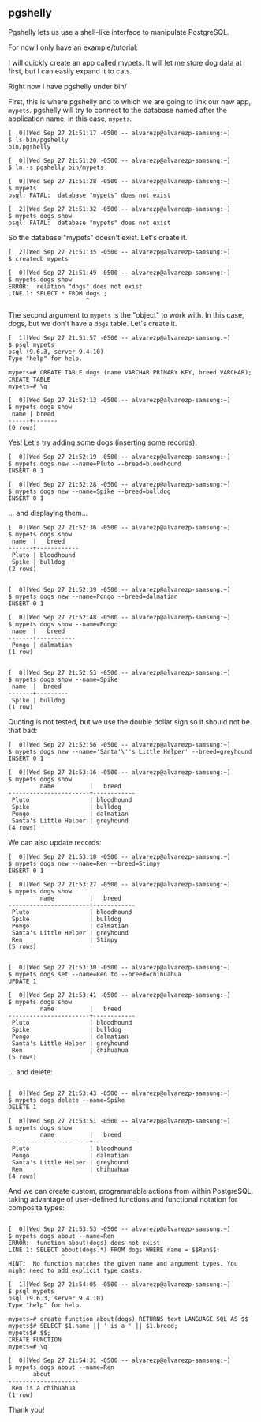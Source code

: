 pgshelly
--------

Pgshelly lets us use a shell-like interface to manipulate PostgreSQL.

For now I only have an example/tutorial:

I will quickly create an app called mypets. It will let me
store dog data at first, but I can easily expand it to cats.

Right now I have pgshelly under bin/

First, this is where pgshelly and to which we are going to
link our new app, ```mypets```. pgshelly will try to connect
to the database named after the application name, in this case,
```mypets```.

```
[  0][Wed Sep 27 21:51:17 -0500 -- alvarezp@alvarezp-samsung:~]
$ ls bin/pgshelly
bin/pgshelly

[  0][Wed Sep 27 21:51:20 -0500 -- alvarezp@alvarezp-samsung:~]
$ ln -s pgshelly bin/mypets

[  0][Wed Sep 27 21:51:28 -0500 -- alvarezp@alvarezp-samsung:~]
$ mypets
psql: FATAL:  database "mypets" does not exist

[  2][Wed Sep 27 21:51:32 -0500 -- alvarezp@alvarezp-samsung:~]
$ mypets dogs show
psql: FATAL:  database "mypets" does not exist

```
So the database "mypets" doesn't exist. Let's create it.

```
[  2][Wed Sep 27 21:51:35 -0500 -- alvarezp@alvarezp-samsung:~]
$ createdb mypets

[  0][Wed Sep 27 21:51:49 -0500 -- alvarezp@alvarezp-samsung:~]
$ mypets dogs show
ERROR:  relation "dogs" does not exist
LINE 1: SELECT * FROM dogs ;
                      ^
```
The second argument to ```mypets``` is the "object" to work with. In
this case, dogs, but we don't have a ```dogs``` table. Let's create it.

```
[  1][Wed Sep 27 21:51:57 -0500 -- alvarezp@alvarezp-samsung:~]
$ psql mypets
psql (9.6.3, server 9.4.10)
Type "help" for help.

mypets=# CREATE TABLE dogs (name VARCHAR PRIMARY KEY, breed VARCHAR);
CREATE TABLE
mypets=# \q

[  0][Wed Sep 27 21:52:13 -0500 -- alvarezp@alvarezp-samsung:~]
$ mypets dogs show
 name | breed 
------+-------
(0 rows)

```
Yes! Let's try adding some dogs (inserting some records):

```
[  0][Wed Sep 27 21:52:19 -0500 -- alvarezp@alvarezp-samsung:~]
$ mypets dogs new --name=Pluto --breed=bloodhound
INSERT 0 1

[  0][Wed Sep 27 21:52:28 -0500 -- alvarezp@alvarezp-samsung:~]
$ mypets dogs new --name=Spike --breed=bulldog
INSERT 0 1

```
... and displaying them...

```
[  0][Wed Sep 27 21:52:36 -0500 -- alvarezp@alvarezp-samsung:~]
$ mypets dogs show
 name  |   breed    
-------+------------
 Pluto | bloodhound
 Spike | bulldog
(2 rows)


[  0][Wed Sep 27 21:52:39 -0500 -- alvarezp@alvarezp-samsung:~]
$ mypets dogs new --name=Pongo --breed=dalmatian
INSERT 0 1

[  0][Wed Sep 27 21:52:48 -0500 -- alvarezp@alvarezp-samsung:~]
$ mypets dogs show --name=Pongo
 name  |   breed   
-------+-----------
 Pongo | dalmatian
(1 row)


[  0][Wed Sep 27 21:52:53 -0500 -- alvarezp@alvarezp-samsung:~]
$ mypets dogs show --name=Spike
 name  |  breed  
-------+---------
 Spike | bulldog
(1 row)

```
Quoting is not tested, but we use the double dollar sign so it should
not be that bad:

```
[  0][Wed Sep 27 21:52:56 -0500 -- alvarezp@alvarezp-samsung:~]
$ mypets dogs new --name='Santa'\''s Little Helper' --breed=greyhound
INSERT 0 1

[  0][Wed Sep 27 21:53:16 -0500 -- alvarezp@alvarezp-samsung:~]
$ mypets dogs show
         name          |   breed    
-----------------------+------------
 Pluto                 | bloodhound
 Spike                 | bulldog
 Pongo                 | dalmatian
 Santa's Little Helper | greyhound
(4 rows)

```
We can also update records:

```
[  0][Wed Sep 27 21:53:18 -0500 -- alvarezp@alvarezp-samsung:~]
$ mypets dogs new --name=Ren --breed=Stimpy
INSERT 0 1

[  0][Wed Sep 27 21:53:27 -0500 -- alvarezp@alvarezp-samsung:~]
$ mypets dogs show
         name          |   breed    
-----------------------+------------
 Pluto                 | bloodhound
 Spike                 | bulldog
 Pongo                 | dalmatian
 Santa's Little Helper | greyhound
 Ren                   | Stimpy
(5 rows)


[  0][Wed Sep 27 21:53:30 -0500 -- alvarezp@alvarezp-samsung:~]
$ mypets dogs set --name=Ren to --breed=chihuahua
UPDATE 1

[  0][Wed Sep 27 21:53:41 -0500 -- alvarezp@alvarezp-samsung:~]
$ mypets dogs show
         name          |   breed    
-----------------------+------------
 Pluto                 | bloodhound
 Spike                 | bulldog
 Pongo                 | dalmatian
 Santa's Little Helper | greyhound
 Ren                   | chihuahua
(5 rows)

```
... and delete:

```

[  0][Wed Sep 27 21:53:43 -0500 -- alvarezp@alvarezp-samsung:~]
$ mypets dogs delete --name=Spike
DELETE 1

[  0][Wed Sep 27 21:53:51 -0500 -- alvarezp@alvarezp-samsung:~]
$ mypets dogs show
         name          |   breed    
-----------------------+------------
 Pluto                 | bloodhound
 Pongo                 | dalmatian
 Santa's Little Helper | greyhound
 Ren                   | chihuahua
(4 rows)

```
And we can create custom, programmable actions from within PostgreSQL,
taking advantage of user-defined functions and functional notation for
composite types:
```

[  0][Wed Sep 27 21:53:53 -0500 -- alvarezp@alvarezp-samsung:~]
$ mypets dogs about --name=Ren
ERROR:  function about(dogs) does not exist
LINE 1: SELECT about(dogs.*) FROM dogs WHERE name = $$Ren$$;
               ^
HINT:  No function matches the given name and argument types. You might need to add explicit type casts.

[  1][Wed Sep 27 21:54:05 -0500 -- alvarezp@alvarezp-samsung:~]
$ psql mypets
psql (9.6.3, server 9.4.10)
Type "help" for help.

mypets=# create function about(dogs) RETURNS text LANGUAGE SQL AS $$
mypets$# SELECT $1.name || ' is a ' || $1.breed;
mypets$# $$;
CREATE FUNCTION
mypets=# \q

[  0][Wed Sep 27 21:54:31 -0500 -- alvarezp@alvarezp-samsung:~]
$ mypets dogs about --name=Ren
       about        
--------------------
 Ren is a chihuahua
(1 row)
```

Thank you!
